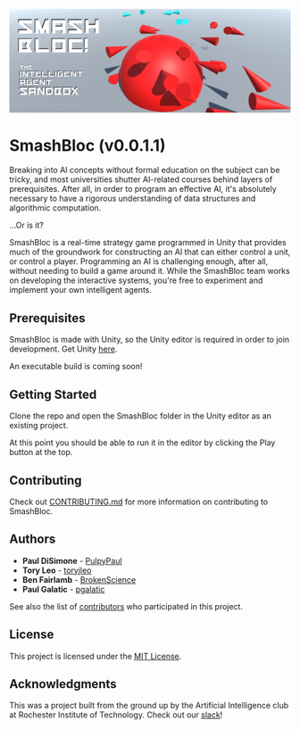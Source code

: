 ![Screenshot](Docs/logo_v1.png)

# SmashBloc (v0.0.1.1)

Breaking into AI concepts without formal education on the subject can be tricky, and most universities shutter AI-related courses behind layers of prerequisites. After all, in order to program an effective AI, it's absolutely necessary to have a rigorous understanding of data structures and algorithmic computation.

...Or is it?

SmashBloc is a real-time strategy game programmed in Unity that provides much of the groundwork for constructing an AI that can either control a unit, or control a player. Programming an AI is challenging enough, after all, without needing to build a game around it. While the SmashBloc team works on developing the interactive systems, you're free to experiment and implement your own intelligent agents.

## Prerequisites

SmashBloc is made with Unity, so the Unity editor is required in order to join development. Get Unity [here](https://unity3d.com/).

An executable build is coming soon!

## Getting Started

Clone the repo and open the SmashBloc folder in the Unity editor as an existing project.

At this point you should be able to run it in the editor by clicking the Play button at the top.

## Contributing

Check out [CONTRIBUTING.md](Docs/CONTRIBUTING.md) for more information on contributing to SmashBloc.

## Authors

* **Paul DiSimone** - [PulpyPaul](https://github.com/PulpyPaul)
* **Tory Leo** - [toryjleo](https://github.com/toryjleo)
* **Ben Fairlamb** - [BrokenScience](https://github.com/BrokenScience)
* **Paul Galatic** - [pgalatic](https://github.com/pgalatic)

See also the list of [contributors](https://github.com/RITficialIntelligence/SmashBloc/graphs/contributors) who participated in this project.

## License

This project is licensed under the [MIT License](Docs/LICENSE.md).

## Acknowledgments

This was a project built from the ground up by the Artificial Intelligence club at Rochester Institute of Technology. Check out our [slack](https://ritficialintelligence.slack.com/messages/general/)!
